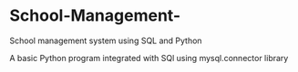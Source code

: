 # School-Management-
School management system using SQL and Python

A basic Python program integrated with SQl using mysql.connector library
